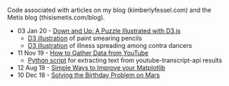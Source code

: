 Code associated with articles on my blog (kimberlyfessel.com) and the Metis blog (thisismetis.com/blog).

- 03 Jan 20 - [Down and Up: A Puzzle Illustrated with D3.js](http://kimberlyfessel.com/visualizations/puzzles/down-and-up/)
  - [D3 illustration](pencil_paint.html) of paint smearing pencils
  - [D3 illustration](contra.html) of illness spreading among contra dancers
- 11 Nov 19 - [How to Gather Data from YouTube](https://www.thisismetis.com/blog/how-to-gather-data-from-youtube)
  - [Python script](get_text_transcripts.py) for extracting text from youtube-transcript-api results
- 12 Aug 19 - [Simple Ways to Improve your Matplotlib](http://kimberlyfessel.com/visualizations/matplotlib-improvements/)
- 10 Dec 18 - [Solving the Birthday Problem on Mars](http://kimberlyfessel.com/mathematics/visualizations/planetary-birthday-problem/)

